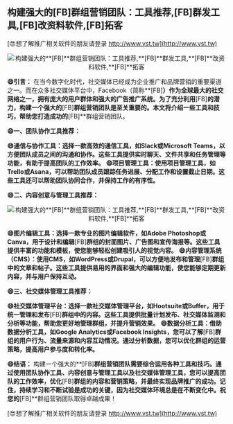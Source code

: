 ## **构建强大的**[FB]**群组营销团队：工具推荐,**[FB]**群发工具,**[FB]**改资料软件,**[FB]**拓客**

[😍想了解推广相关软件的朋友请登录 http://www.vst.tw](http://www.vst.tw)

 <center><img src="https://vst.tw/MP4/tuiguang/png/3.png" alt="构建强大的**[FB]**群组营销团队：工具推荐,**[FB]**群发工具,**[FB]**改资料软件,**[FB]**拓客"></center>

**😄引言：**
在当今数字化时代，社交媒体已经成为企业推广和品牌营销的重要渠道之一。而在众多社交媒体平台中，Facebook（简称**[FB]**）作为全球最大的社交网络之一，拥有庞大的用户群体和强大的广告推广系统。为了充分利用**[FB]**的潜力，构建一个强大的**[FB]**群组营销团队是至关重要的。本文将介绍一些工具和技巧，帮助您打造成功的**[FB]**群组营销团队。

**😄一、团队协作工具推荐：**

**😄通信与协作工具：选择一款高效的通信工具，如Slack或Microsoft Teams，以方便团队成员之间的沟通和协作。这些工具提供实时聊天、文件共享和任务管理等功能，有助于提高团队的工作效率。**
**😄项目管理工具：使用项目管理工具，如Trello或Asana，可以帮助团队成员跟踪任务进展、分配工作和设置截止日期。这些工具还可以帮助团队协同合作，并保持工作的有序性。**

**😄二、内容创意与管理工具推荐：**

 <center><img src="https://vst.tw/MP4/tuiguang/png/0.png" alt="构建强大的**[FB]**群组营销团队：工具推荐,**[FB]**群发工具,**[FB]**改资料软件,**[FB]**拓客"></center>

**😄图片编辑工具：选择一款专业的图片编辑软件，如Adobe Photoshop或Canva，用于设计和编辑**[FB]**群组的封面图片、广告图和宣传海报等。这些工具提供丰富的功能和模板，使您能够轻松创建吸引人的视觉内容。**
**😄内容管理系统（CMS）：使用CMS，如WordPress或Drupal，可以方便地发布和管理**[FB]**群组中的文章和帖子。这些工具提供易用的界面和强大的编辑功能，使您能够定期更新内容，并与用户保持互动。**

**😄三、社交媒体管理工具推荐：**

**😄社交媒体管理平台：选择一款社交媒体管理平台，如Hootsuite或Buffer，用于统一管理和发布**[FB]**群组中的内容。这些工具提供批量计划发布、社交媒体监测和分析等功能，帮助您更好地管理群组，并提升营销效果。**
**😄数据分析工具：借助数据分析工具，如Google Analytics或Facebook Insights，您可以了解**[FB]**群组的用户行为、流量来源和内容互动情况。通过分析数据，您可以优化群组的运营策略，提高用户参与度和转化率。**

**😄结语：**
构建一个强大的**[FB]**群组营销团队需要综合运用各种工具和技巧。通过使用团队协作工具、内容创意与管理工具以及社交媒体管理工具，您可以提高团队的工作效率，优化**[FB]**群组的内容和营销策略，并最终实现品牌推广的成功。记住，持续学习和不断试验是成功的关键，因为社交媒体环境总是在不断变化中。祝您的**[FB]**群组营销团队取得卓越成果！

[😍想了解推广相关软件的朋友请登录 http://www.vst.tw](http://www.vst.tw)



